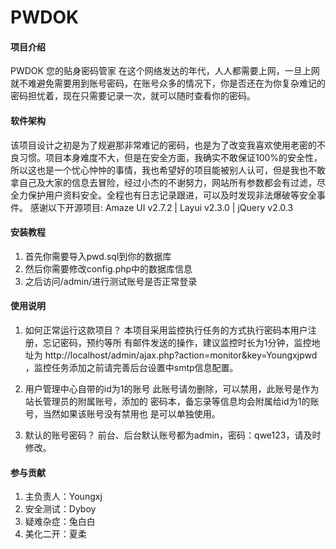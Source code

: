 # PWDOK

#### 项目介绍
PWDOK 您的贴身密码管家
在这个网络发达的年代，人人都需要上网，一旦上网就不难避免需要用到账号密码，在账号众多的情况下，你是否还在为你复杂难记的密码担忧着，现在只需要记录一次，就可以随时查看你的密码。

#### 软件架构
该项目设计之初是为了规避那非常难记的密码，也是为了改变我喜欢使用老密的不良习惯。项目本身难度不大，但是在安全方面，我确实不敢保证100%的安全性，所以这也是一个忧心忡忡的事情，我也希望好的项目能被别人认可，但是我也不敢拿自己及大家的信息去冒险，经过小杰的不谢努力，网站所有参数都会有过滤，尽全力保护用户资料安全。全程也有日志记录跟进，可以及时发现非法爆破等安全事件。
感谢以下开源项目:
Amaze UI v2.7.2 | Layui v2.3.0 | jQuery v2.0.3


#### 安装教程

1. 首先你需要导入pwd.sql到你的数据库
2. 然后你需要修改config.php中的数据库信息
3. 之后访问/admin/进行测试账号是否正常登录


#### 使用说明

1. 如何正常运行这款项目？
本项目采用监控执行任务的方式执行密码本用户注册，忘记密码，预约等所
有邮件发送的操作，建议监控时长为1分钟，监控地址为
http://localhost/admin/ajax.php?action=monitor&key=Youngxjpwd
，监控任务添加之前请完善后台设置中smtp信息配置。

2. 用户管理中心自带的id为1的账号
此账号请勿删除，可以禁用，此账号是作为站长管理员的附属账号，添加的
密码本，备忘录等信息均会附属给id为1的账号，当然如果该账号没有禁用也
是可以单独使用。

3. 默认的账号密码？
前台、后台默认账号都为admin，密码：qwe123，请及时修改。

#### 参与贡献

1. 主负责人：Youngxj
2. 安全测试：Dyboy
3. 疑难杂症：兔白白
4. 美化二开：夏柔
